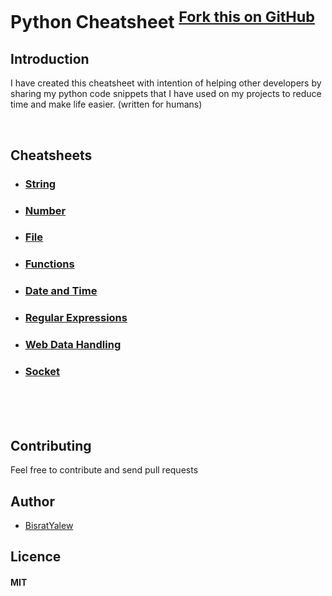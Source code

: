 Python Cheatsheet 
<sup>[Fork this on GitHub](https://github.com/BisratYalew/python-cheatsheet)
</sup>
=================



## Introduction
I have created this cheatsheet with intention of helping other developers by sharing my python code snippets that I have used on my projects to reduce time and make life easier. (written for humans)

<br>

## Cheatsheets

- ### [String](string.md)
- ### [Number](number.md)
- ### [File](files.md)
- ### [Functions](functions.md)
- ### [Date and Time](date-time.md)
- ### [Regular Expressions](regular-expressions.md)
- ### [Web Data Handling](web-data-handling.md)
- ### [Socket](socket.md)

<br><br><br>





## Contributing

Feel free to contribute and send pull requests

## Author

* [BisratYalew](https://bisratyalew.github.io)

## Licence

#### MIT
